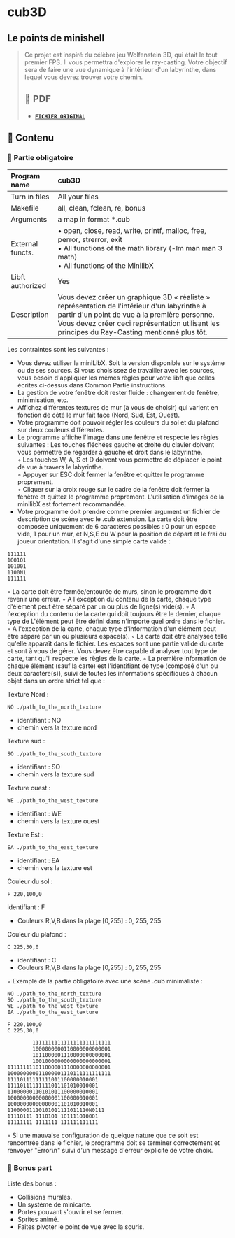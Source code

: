 
# cub3D

## Le points de minishell

> Ce projet est inspiré du célèbre jeu Wolfenstein 3D, qui était le tout premier FPS. Il vous permettra d'explorer le ray-casting. Votre objectif sera de faire une vue dynamique à l'intérieur d'un labyrinthe, dans lequel vous devrez trouver votre chemin.
>
> ## 📝 PDF
>
> - [**`FICHIER ORIGINAL`**](https://github.com/louchebem06/Docs-42/blob/master/en.cub3D.pdf)

## 🚀 Contenu

### 🚩 Partie obligatoire

| Program name     | cub3D                                                                                                                                                                                        |
| :--------------- | :------------------------------------------------------------------------------------------------------------------------------------------------------------------------------------------- |
| Turn in files    |  All your files                                                                                                                                                                                      |
| Makefile         | all, clean, fclean, re, bonus                                                                                                                                                                                          |
| Arguments        |   a map in format *.cub                                                                              |
| External functs. | • open, close, read, write, printf, malloc, free, perror, strerror, exit<br>• All functions of the math library (-lm man man 3 math) <br>• All functions of the MinilibX |
| Libft authorized | Yes                                                                                                                                                                                           |
| Description      | Vous devez créer un graphique 3D « réaliste » représentation de l'intérieur d'un labyrinthe à partir d'un point de vue à la première personne. Vous devez créer ceci représentation utilisant les principes du Ray-Casting mentionné plus tôt.                                                                                                                                                        |

Les contraintes sont les suivantes :
-  Vous devez utiliser la miniLibX. Soit la version disponible sur le
système ou de ses sources. Si vous choisissez de travailler avec les sources, vous
besoin d'appliquer les mêmes règles pour votre libft que celles écrites ci-dessus dans Common
Partie instructions.
- La gestion de votre fenêtre doit rester fluide : changement de fenêtre, minimisation, etc.
- Affichez différentes textures de mur (à vous de choisir) qui varient en fonction de
côté le mur fait face (Nord, Sud, Est, Ouest).
- Votre programme doit pouvoir régler les couleurs du sol et du plafond sur deux couleurs différentes.
- Le programme affiche l'image dans une fenêtre et respecte les règles suivantes :
Les touches fléchées gauche et droite du clavier doivent vous permettre de regarder à gauche et
droit dans le labyrinthe.<br>
◦ Les touches W, A, S et D doivent vous permettre de déplacer le point de vue à travers
le labyrinthe.<br>◦ Appuyer sur ESC doit fermer la fenêtre et quitter le programme proprement.<br>◦ Cliquer sur la croix rouge sur le cadre de la fenêtre doit fermer la fenêtre et
quittez le programme proprement.
L'utilisation d'images de la minilibX est fortement recommandée.
- Votre programme doit prendre comme premier argument un fichier de description de scène avec le .cub
extension.
La carte doit être composée uniquement de 6 caractères possibles : 0 pour un espace vide,
1 pour un mur, et N,S,E ou W pour la position de départ et le frai du joueur
orientation.
Il s'agit d'une simple carte valide :
```
111111
100101
101001
1100N1
111111
```
◦ La carte doit être fermée/entourée de murs, sinon le programme doit revenir
une erreur.
◦ A l'exception du contenu de la carte, chaque type d'élément peut être séparé par un ou
plus de ligne(s) vide(s).
◦ A l'exception du contenu de la carte qui doit toujours être le dernier, chaque type de
L'élément peut être défini dans n'importe quel ordre dans le fichier.
◦ A l'exception de la carte, chaque type d'information d'un élément peut être séparé
par un ou plusieurs espace(s).
◦ La carte doit être analysée telle qu'elle apparaît dans le fichier. Les espaces sont une partie valide du
carte et sont à vous de gérer. Vous devez être capable d'analyser tout type de carte,
tant qu'il respecte les règles de la carte.
◦ La première information de chaque élément (sauf la carte) est l'identifiant de type (composé d'un ou deux caractère(s)), suivi de toutes les informations spécifiques à chacun
objet dans un ordre strict tel que :

Texture Nord :
```
NO ./path_to_the_north_texture
```
-  identifiant : NO
- chemin vers la texture nord

Texture sud :
```
SO ./path_to_the_south_texture
```
- identifiant : SO
- chemin vers la texture sud

Texture ouest :
```
WE ./path_to_the_west_texture
```
- identifiant : WE
- chemin vers la texture ouest

Texture Est :
```
EA ./path_to_the_east_texture
```
- identifiant : EA
- chemin vers la texture est

Couleur du sol :
```
F 220,100,0
```
identifiant : F
- Couleurs R,V,B dans la plage [0,255] : 0, 255, 255

Couleur du plafond :
```
C 225,30,0
```
- identifiant : C
- Couleurs R,V,B dans la plage [0,255] : 0, 255, 255

◦ Exemple de la partie obligatoire avec une scène .cub minimaliste :
```
NO ./path_to_the_north_texture
SO ./path_to_the_south_texture
WE ./path_to_the_west_texture
EA ./path_to_the_east_texture

F 220,100,0
C 225,30,0

        1111111111111111111111111
        1000000000110000000000001
        1011000001110000000000001
        1001000000000000000000001
111111111011000001110000000000001
100000000011000001110111111111111
11110111111111011100000010001
11110111111111011101010010001
11000000110101011100000010001
10000000000000001100000010001
10000000000000001101010010001
11000001110101011111011110N0111
11110111 1110101 101111010001
11111111 1111111 111111111111
```
◦ Si une mauvaise configuration de quelque nature que ce soit est rencontrée dans le fichier, le programme
doit se terminer correctement et renvoyer "Error\n" suivi d'un message d'erreur explicite
de votre choix.

### 🚩 Bonus part

Liste des bonus :
- Collisions murales.
- Un système de minicarte.
- Portes pouvant s'ouvrir et se fermer.
- Sprites animé.
- Faites pivoter le point de vue avec la souris.
